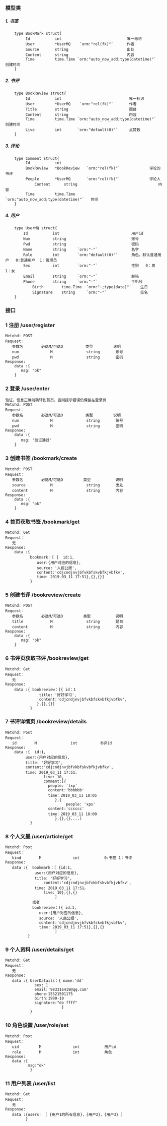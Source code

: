 ### 模型类
##### 1. 书签
		type BookMark struct{
		     Id           int                             唯一标识
		     User         *UserMQ    `orm:"rel(fk)"`      作者
		     Source       string                          出处 
		     Content      string                          内容
		     Time         time.Time `orm:"auto_now_add;type(datetime)"`     创建时间 
		}


##### 2. 书评
		type BookReview struct{
		     Id           int                              唯一标识
		     User         *UserMQ    `orm:"rel(fk)"`       作者
		     Title        string                           题目
		     Content      string                           内容
		     Time         time.Time `orm:"auto_now_add;type(datetime)"`     创建时间
		     Live         int       `orm:"default(0)"`     点赞数
        }



##### 3. 评论
		type Comment struct{
			 Id           int 
			 BookReview   *BookReview   `orm:"rel(fk)"`             评论的书评
			 People       *UserMQ       `orm:"rel(fk)"`             评论人
		         Content      string                                    内容
			 Time         time.Time     `orm:"auto_now_add;type(datetime)"`   时间
        }


##### 4. 用户
		type UserMQ struct{
			Id           int                                用户id
			Num          string                             账号
			Pwd          string                             密码
			Name         string     `orm:"-"`               名字
			Role         int        `orm:"default(0)"`      角色，默认普通用户   0:普通用户  1：管理员
			Sex          int        `orm:"-"`               性别   0：男   1：女
			Email        string     `orm:"-"`               邮箱
			Phone        string     `orm:"-"`               手机号
		        Birth        time.Time  `orm:"-;type(date)"`    生日
		        Signature    string     `orm:"-"`               签名
		}


### 接口
### 1 注册 /user/register
    Metohd: POST
    Request：  
	   参数名        必选M/可选O          类型         说明
       num              M               string       账号 
	   pwd              M               string       密码 
    Response:
	    data :{
           msg: "ok"
	    }

### 2 登录 /user/enter
    验证，信息正确则跳转到首页，否则提示错误仍保留在登录页
    Metohd: POST
    Request：   
	   参数名        必选M/可选O          类型         说明
	   num              M               string       账号
	   pwd              M               string       密码
    Response:
	    data :{
           msg: "验证通过"
	    }

### 3 创建书签 /bookmark/create
    Metohd: POST
    Request：  
	   参数名        必选M/可选O         类型           说明
	   source           M               string       出处
	   content          M               string       内容
    Response:
	    data :{
           msg: "ok"
	    }

### 4 首页获取书签 /bookmark/get
    Metohd: Get
    Request：  
	   无
    Response:
	    data :{
               bookmark：[ {  id:1,
			      user:{用户对应的信息},
			      source: '人民公报',   
			      content:'cdjcndjnvjbfvkbfskvbfkjvbfkv',
			      time: 2019_03_11 17:51},{},{}]
               }


### 5 创建书评 /bookreview/create
    Metohd: POST
    Request：  
	   参数名        必选M/可选O         类型           说明
	   title            M               string       题目
	   content          M               string       内容
    Response:
	    data :{
           msg: "ok"
	    }

### 6 书评页获取书评 /bookreview/get
    Metohd: Get
    Request：  
	   无
    Response:
	    data :{ bookreview：[{ id：1
				   title: '好好学习',   
				   content:'cdjcndjnvjbfvkbfskvbfkjvbfkv',
				  },{},{}]
               }

### 7 书评详情页 /bookreview/details
    Metohd: Post
    Request：  
	   id        M               int          书评id
    Response:
	    data :{  id:1,
		     user:{用户对应的信息},
		     title: '好好学习',   
		     content:'cdjcndjnvjbfvkbfskvbfkjvbfkv',
	   	     time: 2019_03_11 17:51，
                     live: 10,
                     comment:[{
		               people: 'lxp'
		               content:'bbbbbb'
		               time：2019_03_11 18:05
                          },{
                               people: 'xps'
		               content:'cccccc'
		               time：2019_03_11 18:00
                          },{},{}....]
               }

### 8 个人文墨 /user/article/get
    Metohd: Post
    Request：  
	   kind        M              int           0:书签 1：书评
    Response:
	   data :{  bookmark：[ {id:1,
				 user:{用户对应的信息},
				 title: '好好学习',   
			         content:'cdjcndjnvjbfvkbfskvbfkjvbfkv',
				 time: 2019_03_11 17:51，
			         live: 10},{},{}
			              ] 
                或者
                bookreview：[{ id:1,
			       user:{用户对应的信息},
			       source: '人民公报',   
			       content:'cdjcndjnvjbfvkbfskvbfkjvbfkv',
			       time: 2019_03_11 17:51},{},{}
                          ]
              }

### 9 个人资料 /user/details/get
    Metohd: Get
    Request：  
       无
    Response:
	   data :{ UserDatails：{ name:'dd'       
				 sex: 1          
				 email:'983316419@qq.com'       
				 phone:15521501175        
				 birth:1990-10       
				 signature:"do ffff"
                             }
               }

### 10 角色设置 /user/role/set
    Metohd: Post
    Request：  
       uid         M              int           用户id
       role        M              int           角色
    Response:
	   data :{ 
		      msg:"ok"
               }

### 11 用户列表 /user/list
    Metohd: Get
    Request：  
       无
    Response:
	   data :{users： [ {用户1的所有信息}，{用户2}，{用户3} ]
             }
